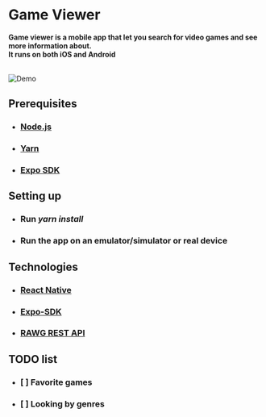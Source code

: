 # Game Viewer
**Game viewer is a mobile app that let you search for video games and see more
information about.<br>
It runs on both iOS and Android**
<br>
<br>

![Demo](assets/readme/demo.gif)

## Prerequisites
* ### [Node.js](https://nodejs.org/en/download/)
* ### [Yarn](https://classic.yarnpkg.com/en/docs/install/#windows-stable)
* ### [Expo SDK](https://docs.expo.io/get-started/installation/)

## Setting up
* ### Run ***yarn install***
* ### Run the app on an emulator/simulator or real device

## Technologies
* ### [React Native](https://reactnative.dev/)
* ### [Expo-SDK](https://expo.dev/)
* ### [RAWG REST API](https://rawg.io/apidocs)

## TODO list
* ### [ ] Favorite games
* ### [ ] Looking by genres

